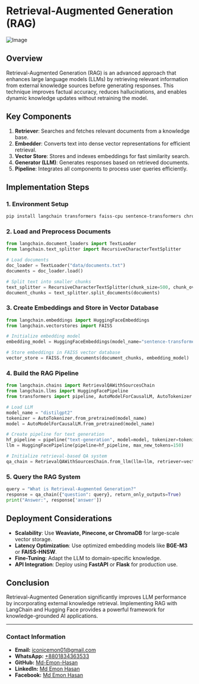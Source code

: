 # Retrieval-Augmented Generation (RAG)
![Image](https://github.com/user-attachments/assets/c689213c-b822-44bd-bfbb-2cd2a8dffb6a)

## Overview
Retrieval-Augmented Generation (RAG) is an advanced approach that enhances large language models (LLMs) by retrieving relevant information from external knowledge sources before generating responses. This technique improves factual accuracy, reduces hallucinations, and enables dynamic knowledge updates without retraining the model.

## Key Components
1. **Retriever**: Searches and fetches relevant documents from a knowledge base.
2. **Embedder**: Converts text into dense vector representations for efficient retrieval.
3. **Vector Store**: Stores and indexes embeddings for fast similarity search.
4. **Generator (LLM)**: Generates responses based on retrieved documents.
5. **Pipeline**: Integrates all components to process user queries efficiently.

## Implementation Steps
### 1. Environment Setup
```bash
pip install langchain transformers faiss-cpu sentence-transformers chromadb
```

### 2. Load and Preprocess Documents
```python
from langchain.document_loaders import TextLoader
from langchain.text_splitter import RecursiveCharacterTextSplitter

# Load documents
doc_loader = TextLoader("data/documents.txt")
documents = doc_loader.load()

# Split text into smaller chunks
text_splitter = RecursiveCharacterTextSplitter(chunk_size=500, chunk_overlap=100)
document_chunks = text_splitter.split_documents(documents)
```

### 3. Create Embeddings and Store in Vector Database
```python
from langchain.embeddings import HuggingFaceEmbeddings
from langchain.vectorstores import FAISS

# Initialize embedding model
embedding_model = HuggingFaceEmbeddings(model_name="sentence-transformers/all-MiniLM-L6-v2")

# Store embeddings in FAISS vector database
vector_store = FAISS.from_documents(document_chunks, embedding_model)
```

### 4. Build the RAG Pipeline
```python
from langchain.chains import RetrievalQAWithSourcesChain
from langchain.llms import HuggingFacePipeline
from transformers import pipeline, AutoModelForCausalLM, AutoTokenizer

# Load LLM
model_name = "distilgpt2"
tokenizer = AutoTokenizer.from_pretrained(model_name)
model = AutoModelForCausalLM.from_pretrained(model_name)

# Create pipeline for text generation
hf_pipeline = pipeline("text-generation", model=model, tokenizer=tokenizer)
llm = HuggingFacePipeline(pipeline=hf_pipeline, max_new_tokens=150)

# Initialize retrieval-based QA system
qa_chain = RetrievalQAWithSourcesChain.from_llm(llm=llm, retriever=vector_store.as_retriever())
```

### 5. Query the RAG System
```python
query = "What is Retrieval-Augmented Generation?"
response = qa_chain({"question": query}, return_only_outputs=True)
print("Answer:", response['answer'])
```

## Deployment Considerations
- **Scalability**: Use **Weaviate, Pinecone, or ChromaDB** for large-scale vector storage.
- **Latency Optimization**: Use optimized embedding models like **BGE-M3** or **FAISS-HNSW**.
- **Fine-Tuning**: Adapt the LLM to domain-specific knowledge.
- **API Integration**: Deploy using **FastAPI** or **Flask** for production use.

## Conclusion
Retrieval-Augmented Generation significantly improves LLM performance by incorporating external knowledge retrieval. Implementing RAG with LangChain and Hugging Face provides a powerful framework for knowledge-grounded AI applications.

---
### Contact Information
- **Email:** [iconicemon01@gmail.com](mailto:iconicemon01@gmail.com)
- **WhatsApp:** [+8801834363533](https://wa.me/8801834363533)
- **GitHub:** [Md-Emon-Hasan](https://github.com/Md-Emon-Hasan)
- **LinkedIn:** [Md Emon Hasan](https://www.linkedin.com/in/md-emon-hasan)
- **Facebook:** [Md Emon Hasan](https://www.facebook.com/mdemon.hasan2001/)

